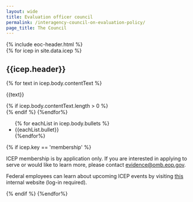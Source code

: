```yaml
---
layout: wide
title: Evaluation officer council
permalink: /interagency-council-on-evaluation-policy/
page_title: The Council
---
```


<div class="usa-layout-docs">
  {% include eoc-header.html %}
  <div class="grid-container">
    <div class="grid-row grid-gap">
        <div>
          {% for icep in site.data.icep %}
            <h2>{{icep.header}}</h2>
            {% for text in icep.body.contentText %}
                <p>{{text}}</p>
                {% if icep.body.contentText.length > 0 %}<br> {% endif %}
            {%endfor%}
            <ul>
              {% for eachList in icep.body.bullets %}
                <li>{{eachList.bullet}} </li>
              {%endfor%}
            </ul>
            {% if icep.key == 'membership' %}
              <p>ICEP membership is by application only. If you are interested in applying to serve or would like to learn more, please contact <a href="mailto:evidence@omb.eop.gov">evidence@omb.eop.gov</a>.</p>
              <p> Federal employees can learn about upcoming ICEP events by visiting <a href="https://community.max.gov/x/wVkCgg" target="_blank">this</a> internal website (log-in required).</p>
            {% endif %}
          {%endfor%}
        </div>
    </div>
  </div>
</div>
